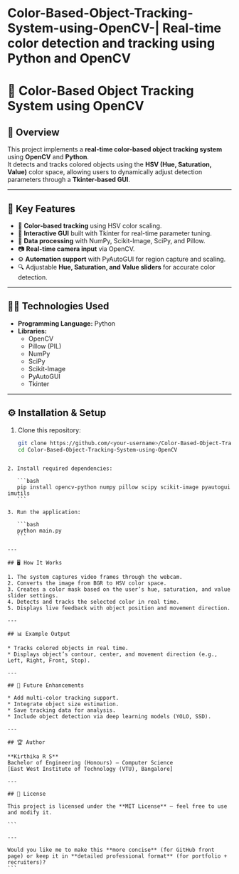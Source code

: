 # Color-Based-Object-Tracking-System-using-OpenCV-| Real-time color detection and tracking using Python and OpenCV

# 🎯 Color-Based Object Tracking System using OpenCV

## 📖 Overview
This project implements a **real-time color-based object tracking system** using **OpenCV** and **Python**.  
It detects and tracks colored objects using the **HSV (Hue, Saturation, Value)** color space, allowing users to dynamically adjust detection parameters through a **Tkinter-based GUI**.  

---

## 🧠 Key Features
- 🎨 **Color-based tracking** using HSV color scaling.
- 🧰 **Interactive GUI** built with Tkinter for real-time parameter tuning.
- 🧮 **Data processing** with NumPy, Scikit-Image, SciPy, and Pillow.
- 📷 **Real-time camera input** via OpenCV.
- ⚙️ **Automation support** with PyAutoGUI for region capture and scaling.
- 🔍 Adjustable **Hue, Saturation, and Value sliders** for accurate color detection.

---

## 🧑‍💻 Technologies Used
- **Programming Language:** Python  
- **Libraries:**  
  - OpenCV  
  - Pillow (PIL)  
  - NumPy  
  - SciPy  
  - Scikit-Image  
  - PyAutoGUI  
  - Tkinter  

---

## ⚙️ Installation & Setup

1. Clone this repository:
   ```bash
   git clone https://github.com/<your-username>/Color-Based-Object-Tracking-System-using-OpenCV.git
   cd Color-Based-Object-Tracking-System-using-OpenCV
````

2. Install required dependencies:

   ```bash
   pip install opencv-python numpy pillow scipy scikit-image pyautogui imutils
   ```

3. Run the application:

   ```bash
   python main.py
   ```

---

## 🖥️ How It Works

1. The system captures video frames through the webcam.
2. Converts the image from BGR to HSV color space.
3. Creates a color mask based on the user’s hue, saturation, and value slider settings.
4. Detects and tracks the selected color in real time.
5. Displays live feedback with object position and movement direction.

---

## 📊 Example Output

* Tracks colored objects in real time.
* Displays object’s contour, center, and movement direction (e.g., Left, Right, Front, Stop).

---

## 🧩 Future Enhancements

* Add multi-color tracking support.
* Integrate object size estimation.
* Save tracking data for analysis.
* Include object detection via deep learning models (YOLO, SSD).

---

## 🏆 Author

**Kirthika R S**
Bachelor of Engineering (Honours) – Computer Science
[East West Institute of Technology (VTU), Bangalore]

---

## 📎 License

This project is licensed under the **MIT License** — feel free to use and modify it.

```

---

Would you like me to make this **more concise** (for GitHub front page) or keep it in **detailed professional format** (for portfolio + recruiters)?
```
